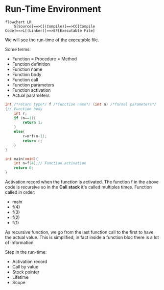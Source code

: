 # Run-Time Environment

```mermaid
flowchart LR
    S[Source]==>C[(Compile)]==>CC[Compile Code]==>L[(Linker)]==>EF[Executable File]
```

We will see the run-time of the executable file.

Some terms:

-   Function = Procedure = Method
-   Function definition
-   Function name
-   Function body
-   Function call
-   Function parameters
-   Function activation
-   Actual parameters

```C
int /*return type*/ f /*function name*/ (int n) /*formal parameters*/
{// Function body
    int r;
    if (n==1){
        return 1;
    }
    else{
        r=n*f(n-1);
        return r;
    }
}

int main(void){
    int n=f(4);// Function activation
    return 0;
}
```

Activation record when the function is activated.
The function f in the above code is recursive so in the **Call stack** it's called multiples times.
Function called in order:

-   main
-   f(4)
-   f(3)
-   f(2)
-   f(1)

As recursive function, we go from the last function call to the first to have the actual value.
This is simplified, in fact inside a function bloc there is a lot of information.

Step in the run-time:

-   Activation record
-   Call by value
-   Stock pointer
-   Lifetime
-   Scope
